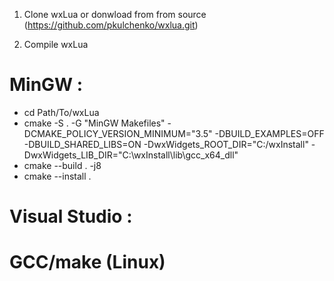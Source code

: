 1) Clone wxLua or donwload from from source (https://github.com/pkulchenko/wxlua.git)

2) Compile wxLua
# MinGW :
 - cd Path/To/wxLua
 - cmake -S . -G "MinGW Makefiles" -DCMAKE_POLICY_VERSION_MINIMUM="3.5" -DBUILD_EXAMPLES=OFF -DBUILD_SHARED_LIBS=ON -DwxWidgets_ROOT_DIR="C:/wxInstall" -DwxWidgets_LIB_DIR="C:\wxInstall\lib\gcc_x64_dll" 
 - cmake --build . -j8
 - cmake --install .

# Visual Studio :

# GCC/make (Linux)

